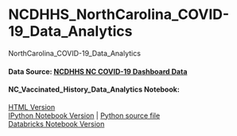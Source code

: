 # NCDHHS_NorthCarolina_COVID-19_Data_Analytics
NorthCarolina_COVID-19_Data_Analytics
<br>
#### Data Source: [NCDHHS NC COVID-19 Dashboard Data](https://covid19.ncdhhs.gov/dashboard/data-behind-dashboards)

#### NC_Vaccinated_History_Data_Analytics Notebook: <br>
[HTML Version](https://github.com/zmei1997/NCDHHS_NorthCarolina_COVID-19_Data_Analytics/blob/main/NC_Vaccinated_History.html)<br>
[IPython Notebook Version](https://github.com/zmei1997/NCDHHS_NorthCarolina_COVID-19_Data_Analytics/blob/main/NC_Vaccinated_History.ipynb)
 |  [Python source file](https://github.com/zmei1997/NCDHHS_NorthCarolina_COVID-19_Data_Analytics/blob/main/NC_Vaccinated_History.py)<br>
[Databricks Notebook Version](https://github.com/zmei1997/NCDHHS_NorthCarolina_COVID-19_Data_Analytics/blob/main/NC_Vaccinated_History.dbc)<br>

